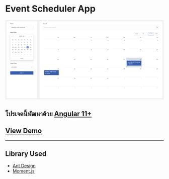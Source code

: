 # Event Scheduler App

![Event Scheduler App](screenshot/cover.png)

## โปรเจคนี้พัฒนาด้วย [Angular 11+](https://github.com/angular/angular-cli)

## [View Demo](https://panupat-top.github.io/Event-Schedule-App/dist/schedule-app/)

---

## Library Used

- [Ant Design](https://ng.ant.design)
- [Moment.js](https://momentjs.com/)
